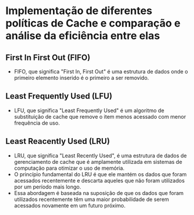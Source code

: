 # Implementação de diferentes políticas de Cache e comparação e análise da eficiência entre elas

## First In First Out (FIFO)
- FIFO, que significa "First In, First Out" é uma estrutura de dados onde o primeiro elemento inserido é o primeiro a ser removido.

## Least Frequently Used (LFU)
- LFU, que significa "Least Frequently Used" é um algoritmo de substituição de cache que remove o item menos acessado com menor frequência de uso.

## Least Reacently Used (LRU)
- LRU, que significa "Least Recently Used", é uma estrutura de dados de gerenciamento de cache que é amplamente utilizada em sistemas de computação para otimizar o uso de memória. 
- O princípio fundamental do LRU é que ele mantém os dados que foram acessados recentemente e descarta aqueles que não foram utilizados por um período mais longo.
- Essa abordagem é baseada na suposição de que os dados que foram utilizados recentemente têm uma maior probabilidade de serem acessados novamente em um futuro próximo.
